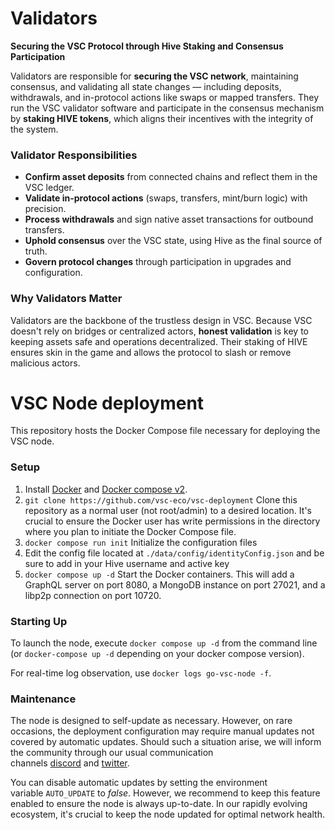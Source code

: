 # Validators

**Securing the VSC Protocol through Hive Staking and Consensus Participation**

Validators are responsible for **securing the VSC network**, maintaining consensus, and validating all state changes — including deposits, withdrawals, and in-protocol actions like swaps or mapped transfers. They run the VSC validator software and participate in the consensus mechanism by **staking HIVE tokens**, which aligns their incentives with the integrity of the system.

### Validator Responsibilities 

- **Confirm asset deposits** from connected chains and reflect them in the VSC ledger.
- **Validate in-protocol actions** (swaps, transfers, mint/burn logic) with precision.
- **Process withdrawals** and sign native asset transactions for outbound transfers.
- **Uphold consensus** over the VSC state, using Hive as the final source of truth.
- **Govern protocol changes** through participation in upgrades and configuration.

### Why Validators Matter

Validators are the backbone of the trustless design in VSC. Because VSC doesn't rely on bridges or centralized actors, **honest validation** is key to keeping assets safe and operations decentralized. Their staking of HIVE ensures skin in the game and allows the protocol to slash or remove malicious actors.

# VSC Node deployment 

This repository hosts the Docker Compose file necessary for deploying the VSC node.

### Setup

1. Install [Docker](https://docs.docker.com/get-docker/) and [Docker compose v2](https://docs.docker.com/compose/install/).
2. `git clone https://github.com/vsc-eco/vsc-deployment` Clone this repository as a normal user (not root/admin) to a desired location. It's crucial to ensure the Docker user has write permissions in the directory where you plan to initiate the Docker Compose file.
3. `docker compose run init` Initialize the configuration files
4. Edit the config file located at `./data/config/identityConfig.json` and be sure to add in your Hive username and active key
5. `docker compose up -d` Start the Docker containers. This will add a GraphQL server on port 8080, a MongoDB instance on port 27021, and a libp2p connection on port 10720.

### Starting Up

To launch the node, execute `docker compose up -d` from the command line (or `docker-compose up -d` depending on your docker compose version).

For real-time log observation, use `docker logs go-vsc-node -f`.

### Maintenance

The node is designed to self-update as necessary. However, on rare occasions, the deployment configuration may require manual updates not covered by automatic updates. Should such a situation arise, we will inform the community through our usual communication channels [discord](http://discord.gg/yvGXZsQTU6) and [twitter](https://twitter.com/vsc_eco).

You can disable automatic updates by setting the environment variable `AUTO_UPDATE` to *false*. However, we recommend to keep this feature enabled to ensure the node is always up-to-date. In our rapidly evolving ecosystem, it's crucial to keep the node updated for optimal network health.

